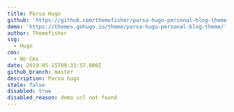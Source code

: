 ```yaml
---
title: Parsa Hugo
github: 'https://github.com/themefisher/parsa-hugo-personal-blog-theme'
demo: 'https://themes.gohugo.io/theme/parsa-hugo-personal-blog-theme/'
author: Themefisher
ssg:
  - Hugo
cms:
  - No Cms
date: 2019-05-15T08:33:57.000Z
github_branch: master
description: Parsa hugo
stale: false
disabled: true
disabled_reason: demo url not found
---
```

